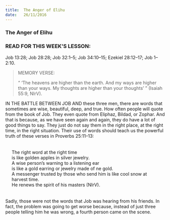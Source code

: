 ```yaml
---
title:  The Anger of Elihu
date:   26/11/2016
---
```

### The Anger of Elihu

### READ FOR THIS WEEK’S LESSON:
Job 13:28; Job 28:28; Job 32:1–5; Job 34:10–15; Ezekiel 28:12–17; Job 1–2:10.

> <p>MEMORY VERSE:</p>
> “ ‘The heavens are higher than the earth. And my ways are higher than your ways. My thoughts are higher than your thoughts’ ” (Isaiah 55:9, NIrV).

IN THE BATTLE BETWEEN JOB AND these three men, there are words that sometimes are wise, beautiful, deep, and true. How often people will quote from the book of Job. They even quote from Eliphaz, Bildad, or Zophar. And that is because, as we have seen again and again, they do have a lot of good things to say. They just do not say them in the right place, at the right time, in the right situation. Their use of words should teach us the powerful truth of these verses in Proverbs 25:11–13:

<div style="padding: 20px; font-style: italics">
<div>The right word at the right time</div>
<div>is like golden apples in silver jewelry.</div>
<div>A wise person’s warning to a listening ear</div>
<div>is like a gold earring or jewelry made of  ne gold.</div>
<div>A messenger trusted by those who send him is like cool snow at harvest time.</div>
<div>He renews the spirit of his masters (NIrV).</div>
</div>

Sadly, those were not the words that Job was hearing from his friends. In fact, the problem was going to get worse because, instead of just three people telling him he was wrong, a fourth person came on the scene.